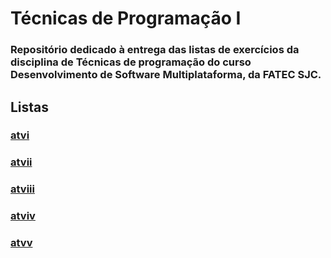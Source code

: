 # Técnicas de Programação I

### Repositório dedicado à entrega das listas de exercícios da disciplina de Técnicas de programação do curso Desenvolvimento de Software Multiplataforma, da FATEC SJC.

## Listas

### <a href="https://github.com/MatheusAJesus/Fatec-DSM-Tecnicas_Programacao_I-Listas/tree/atvi">atvi</a>
### <a href="https://github.com/MatheusAJesus/Fatec-DSM-Tecnicas_Programacao_I-Listas/tree/atvii">atvii</a>
### <a href="https://github.com/MatheusAJesus/Fatec-DSM-Tecnicas_Programacao_I-Listas/tree/atviii">atviii</a>
### <a href="https://github.com/MatheusAJesus/Fatec-DSM-Tecnicas_Programacao_I-Listas/tree/atviv">atviv</a>
### <a href="https://github.com/MatheusAJesus/Fatec-DSM-Tecnicas_Programacao_I-Listas/tree/atvv">atvv</a>
